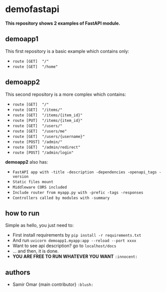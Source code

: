 # demofastapi
__This repository shows 2 examples of FastAPI module.__ <br>

## demoapp1
This first repository is a basic example which contains only:
* `route [GET]  "/" ` <br>
* `route [GET]  "/home" ` <br>

## demoapp2
This second repository is a more complex which contains:
* `route [GET]  "/"` <br>
* `route [GET]  "/items/"` <br>
* `route [GET]  "/items/{item_id}"` <br>
* `route [PUT]  "/items/{item_id}"` <br>
* `route [GET]  "/users/"` <br>
* `route [GET]  "/users/me"` <br>
* `route [GET]  "/users/{username}"` <br>
* `route [POST] "/admin/"` <br>
* `route [GET]  "/admin/redirect"` <br>
* `route [POST] "/admin/login"` <br>

__demoapp2__ also has:
* `FastAPI app with -title -description -dependencies -openapi_tags -version`
* `Static files mount`
* `Middleware CORS included`
* `Include router from myapp.py with -prefic -tags -responses`
* `Controllers called by modules with -summary`

## how to run
Simple as hello, you just need to:
* First install requirements by `pip install -r requirements.txt` <br>
* And run `uvicorn demoapp1.myapp:app --reload --port xxxx` <br>
* Want to see api description? go to `localhost/docs` <br>
* ... and then, it is done. <br>
* __YOU ARE FREE TO RUN WHATEVER YOU WANT__ `:innocent:`

## authors
* Samir Omar {main contributor} `:blush:`